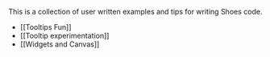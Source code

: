This is a collection of user written examples and tips for writing Shoes code.

* [[Tooltips Fun]]
* [[Tooltip experimentation]]
* [[Widgets and Canvas]]

